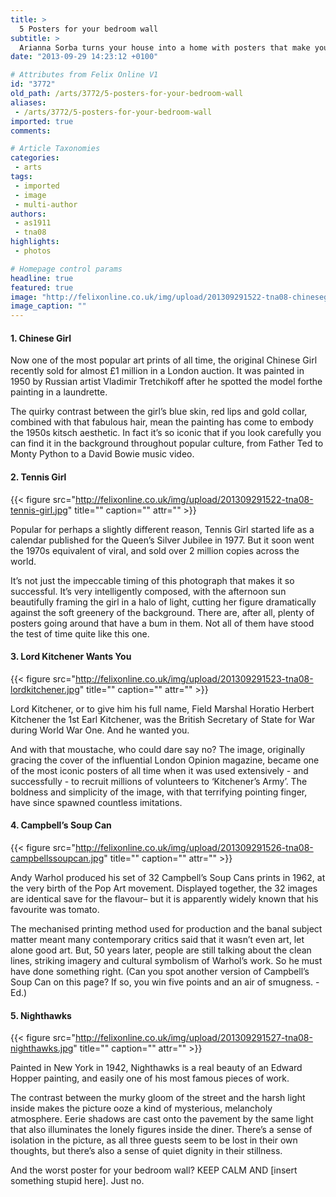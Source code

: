 ```yaml
---
title: >
  5 Posters for your bedroom wall
subtitle: >
  Arianna Sorba turns your house into a home with posters that make you look cool, even if you aren't
date: "2013-09-29 14:23:12 +0100"

# Attributes from Felix Online V1
id: "3772"
old_path: /arts/3772/5-posters-for-your-bedroom-wall
aliases:
 - /arts/3772/5-posters-for-your-bedroom-wall
imported: true
comments:

# Article Taxonomies
categories:
 - arts
tags:
 - imported
 - image
 - multi-author
authors:
 - as1911
 - tna08
highlights:
 - photos

# Homepage control params
headline: true
featured: true
image: "http://felixonline.co.uk/img/upload/201309291522-tna08-chinesegirl.jpg"
image_caption: ""
---
```


####  1. Chinese Girl

Now one of the most popular art prints of all time, the original Chinese Girl recently sold for almost £1 million in a London auction. It was painted in 1950 by Russian artist Vladimir Tretchikoff after he spotted the model forthe painting in a laundrette.

The quirky contrast between the girl’s blue skin, red lips and gold collar, combined with that fabulous hair, mean the painting has come to embody the 1950s kitsch aesthetic. In fact it’s so iconic that if you look carefully you can find it in the background throughout popular culture, from Father Ted to Monty Python to a David Bowie music video.

####  2. Tennis Girl

{{< figure src="http://felixonline.co.uk/img/upload/201309291522-tna08-tennis-girl.jpg" title="" caption="" attr="" >}}

Popular for perhaps a slightly different reason, Tennis Girl started life as a calendar published for the Queen’s Silver Jubilee in 1977. But it soon went the 1970s equivalent of viral, and sold over 2 million copies across the world.

It’s not just the impeccable timing of this photograph that makes it so successful. It’s very intelligently composed, with the afternoon sun beautifully framing the girl in a halo of light, cutting her figure dramatically against the soft greenery of the background. There are, after all, plenty of posters going around that have a bum in them. Not all of them have stood the test of time quite like this one.

####  3. Lord Kitchener Wants You

{{< figure src="http://felixonline.co.uk/img/upload/201309291523-tna08-lordkitchener.jpg" title="" caption="" attr="" >}}

Lord Kitchener, or to give him his full name, Field Marshal Horatio Herbert Kitchener the 1st Earl Kitchener, was the British Secretary of State for War during World War One. And he wanted you.

And with that moustache, who could dare say no? The image, originally gracing the cover of the influential London Opinion magazine, became one of the most iconic posters of all time when it was used extensively - and successfully - to recruit millions of volunteers to ‘Kitchener’s Army’. The boldness and simplicity of the image, with that terrifying pointing finger, have since spawned countless imitations.

####  4. Campbell’s Soup Can

{{< figure src="http://felixonline.co.uk/img/upload/201309291526-tna08-campbellssoupcan.jpg" title="" caption="" attr="" >}}

Andy Warhol produced his set of 32 Campbell’s Soup Cans prints in 1962, at the very birth of the Pop Art movement. Displayed together, the 32 images are identical save for the flavour– but it is apparently widely known that his favourite was tomato.

The mechanised printing method used for production and the banal subject matter meant many contemporary critics said that it wasn’t even art, let alone good art. But, 50 years later, people are still talking about the clean lines, striking imagery and cultural symbolism of Warhol’s work. So he must have done something right. (Can you spot another version of Campbell’s Soup Can on this page? If so, you win five points and an air of smugness. -Ed.)

####  5. Nighthawks

{{< figure src="http://felixonline.co.uk/img/upload/201309291527-tna08-nighthawks.jpg" title="" caption="" attr="" >}}

Painted in New York in 1942, Nighthawks is a real beauty of an Edward Hopper painting, and easily one of his most famous pieces of work.

The contrast between the murky gloom of the street and the harsh light inside makes the picture ooze a kind of mysterious, melancholy atmosphere. Eerie shadows are cast onto the pavement by the same light that also illuminates the lonely figures inside the diner. There’s a sense of isolation in the picture, as all three guests seem to be lost in their own thoughts, but there’s also a sense of quiet dignity in their stillness.

And the worst poster for your bedroom wall? KEEP CALM AND [insert something stupid here]. Just no.
